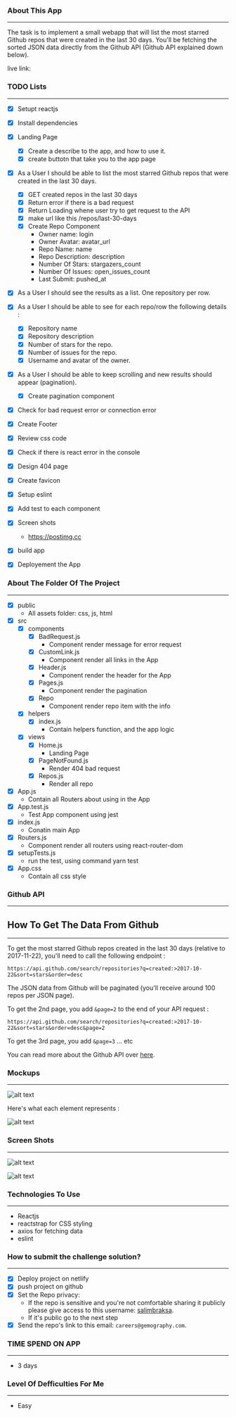 ### About This App
-------

The task is to implement a small webapp that will list the most starred Github repos that were created in the last 30 days. 
You'll be fetching the sorted JSON data directly from the Github API (Github API explained down below).

live link: [](https://sad-perlman-2199f0.netlify.com)

### TODO Lists
-------

* [x] Setupt reactjs
* [x] Install dependencies
* [x] Landing Page
    * [x] Create a describe to the app, and how to use it.
    * [x] create buttotn that take you to the app page
* [x] As a User I should be able to list the most starred Github repos that were created in the last 30 days.
    * [x] GET created repos in the last 30 days
    * [x] Return error if there is a bad request
    * [x] Return Loading whene user try to get request to the API
    * [x] make url like this /repos/last-30-days
    * [x] Create Repo Component
        * Owner name: login
        * Owner Avatar: avatar_url
        * Repo Name: name
        * Repo Description: description
        * Number Of Stars: stargazers_count
        * Number Of Issues: open_issues_count
        * Last Submit: pushed_at
* [x] As a User I should see the results as a list. One repository per row. 
* [x] As a User I should be able to see for each repo/row the following details :
  * [x] Repository name
  * [x] Repository description 
  * [x] Number of stars for the repo. 
  * [x] Number of issues for the repo.
  * [x] Username and avatar of the owner. 
* [x] As a User I should be able to keep scrolling and new results should appear (pagination).
    * [x] Create pagination component
* [x] Check for bad request error or connection error
* [x] Create Footer
* [x] Review css code
* [x] Check if there is react error in the console
* [x] Design 404 page
* [x] Create favicon 
* [x] Setup eslint
* [x] Add test to each component
* [x] Screen shots
    * https://postimg.cc
* [x] build app
* [x] Deployement the App


### About The Folder Of The Project
-------

* [x] public
    * All assets folder: css, js, html
* [x] src
   * [x] components
        * [x] BadRequest.js
            *  Component render message for error request
        * [x] CustomLink.js
            * Component render all links in the App
        * [x] Header.js
            * Component render the header for the App
        * [x] Pages.js
            * Component render the pagination
        * [x] Repo
            * Component render repo item with the info
   * [x] helpers
        * [x] index.js
            * Contain helpers function, and the app logic
   * [x] views
        * [x] Home.js
            * Landing Page
        * [x] PageNotFound.js
            * Render 404 bad request
        * [x] Repos.js
            * Render all repo
* [x] App.js
    * Contain all Routers about using in the App
* [x] App.test.js
    * Test App component using jest
* [x] index.js
    * Conatin main App
* [x] Routers.js
    * Component render all routers using react-router-dom
* [x] setupTests.js
    * run the test, using command yarn test
* [x] App.css
    * Contain all css style

### Github API
-------

## How To Get The Data From Github 
-------

To get the most starred Github repos created in the last 30 days (relative to 2017-11-22), you'll need to call the following endpoint : 

`https://api.github.com/search/repositories?q=created:>2017-10-22&sort=stars&order=desc`

The JSON data from Github will be paginated (you'll receive around 100 repos per JSON page). 

To get the 2nd page, you add `&page=2` to the end of your API request : 

`https://api.github.com/search/repositories?q=created:>2017-10-22&sort=stars&order=desc&page=2`

To get the 3rd page, you add `&page=3` ... etc

You can read more about the Github API over [here](https://developer.github.com/v3/search/#search-repositories
).

### Mockups
-------

![alt text](https://raw.githubusercontent.com/hiddenfounders/frontend-coding-challenge/master/mockup.png)

Here's what each element represents :

![alt text](https://raw.githubusercontent.com/hiddenfounders/frontend-coding-challenge/master/row_explained.png)

### Screen Shots
-------

![alt text](https://i.postimg.cc/NfMVTXQV/Screenshot-2020-02-09-React-App.png)

![alt text](https://i.postimg.cc/dQmkd758/Screenshot-2020-02-09-React-App-1.png)

### Technologies To Use
-------

* Reactjs
* reactstrap for CSS styling
* axios for fetching data
* eslint

### How to submit the challenge solution?
-------

* [x] Deploy project on netlify
* [x] push project on github
* [x] Set the Repo privacy:
   * If the repo is sensitive and you're not comfortable sharing it publicly please give access to this username: [salimbraksa](https://github.com/salimbraksa).
   * If it's public go to the next step
* [x] Send the repo's link to this email: `careers@gemography.com`.

### TIME SPEND ON APP
-----

* 3 days

### Level Of Defficulties For Me
-----

* Easy

